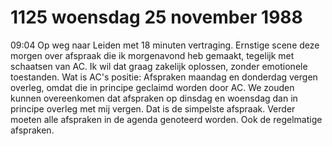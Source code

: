 # 1125 woensdag 25 november 1988
09:04 Op weg naar Leiden met 18 minuten vertraging. Ernstige scene deze morgen over afspraak die ik morgenavond heb gemaakt, tegelijk met schaatsen van AC. Ik wil dat graag zakelijk oplossen, zonder emotionele toestanden. Wat is AC's positie: Afspraken maandag en donderdag vergen overleg, omdat die in principe geclaimd worden door AC. We zouden kunnen overeenkomen dat afspraken op dinsdag en woensdag dan in principe overleg met mij vergen. Dat is de simpelste afspraak. Verder moeten alle afspraken in de agenda genoteerd worden. Ook de regelmatige afspraken. 